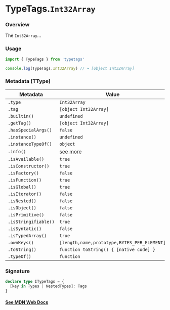 # TypeTags.`Int32Array`

### Overview

The `Int32Array`...

### Usage

```js
import { TypeTags } from 'typetags'

console.log(TypeTags.Int32Array) // → [object Int32Array]
```

### Metadata (TType)

| Metadata             | Value                                       |
| -------------------- | ------------------------------------------- |
| `.type`              | `Int32Array`                                |
| `.tag`               | `[object Int32Array]`                       |
| `.builtin()`         | `undefined`                                 |
| `.getTag()`          | `[object Int32Array]`                       |
| `.hasSpecialArgs()`  | `false`                                     |
| `.instance()`        | `undefined`                                 |
| `.instanceTypeOf()`  | `object`                                    |
| `.info()`            | [see more]()                                |
| `.isAvailable()`     | `true`                                      |
| `.isConstructor()`   | `true`                                      |
| `.isFactory()`       | `false`                                     |
| `.isFunction()`      | `true`                                      |
| `.isGlobal()`        | `true`                                      |
| `.isIterator()`      | `false`                                     |
| `.isNested()`        | `false`                                     |
| `.isObject()`        | `false`                                     |
| `.isPrimitive()`     | `false`                                     |
| `.isStringifiable()` | `true`                                      |
| `.isSyntatic()`      | `false`                                     |
| `.isTypedArray()`    | `true`                                      |
| `.ownKeys()`         | `[length,name,prototype,BYTES_PER_ELEMENT]` |
| `.toString()`        | `function toString() { [native code] }`     |
| `.typeOf()`          | `function`                                  |

### Signature

```ts
declare type ITypeTags = {
  [key in Types | NestedTypes]: Tags
}
```

#### [See MDN Web Docs](https://developer.mozilla.org/en-US/docs/Web/API/AbortController)
